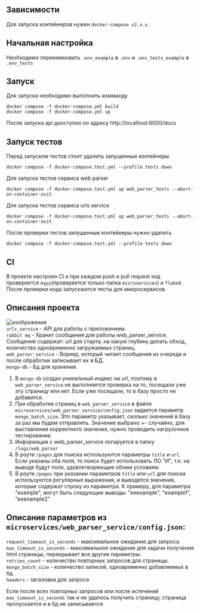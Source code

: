## Зависимости
Для запуска контейнеров нужен `docker-compose v2.x.x.`

## Начальная настройка
Необходимо переименовать `.env_example` в `.env` и  `.env_tests_example` в `.env_tests`

## Запуск
Для запуска  необходимо выполнить комманду

```
docker compose -f docker-compose.yml build
docker compose -f docker-compose.yml up
```

После запуска api дооступно по адресу http://localhost:8000/docs

## Запуск тестов
Перед запуском тестов стоит удалить запущенные контейнеры
```
docker compose -f docker-compose.test.yml --profile tests down  
```
Для  запуска тестов сервиса web parser

```
docker compose -f docker-compose.test.yml up web_parser_tests --abort-on-container-exit
```

Для  запуска тестов сервиса urls service
```
docker compose -f docker-compose.test.yml up web_parser_tests --abort-on-container-exit
```
После проверки  тестов запущенные контейнеры нужно удалить
```
docker compose -f docker-compose.test.yml --profile tests down  
```
## CI  
В проекте настроен CI и при каждом push и pull request код проверяется `mypy`(проверяется только папка `microservices`) и `flake8`.  
После проверки кода запускаются тесты для микросервисов.

## Описания проекта
![изображение](https://github.com/user-attachments/assets/5a923b65-2761-4f22-9c61-c5e757b806ee)  
`urls_service` - API для работы с приложением.  
`rabbit mq` - Хранит сообщения для работы web_parser_service. Сообщения содержат: url для старта, на какую глубину делать обход, количество одновременно загружаемых страниц.  
`web_parser_service` - Воркер, который читает сообщения из очереди и после обработки записывает их в БД.  
`mongo-db` - Бд для хранения.  

1. В `mongo-db` создан уникальный индекс на url, поэтому в `web_parser_service` не выполняется проверка на то, посещали уже эту страницу или нет. Если уже посещали, то в базу просто не добавится.
2. При обработке страниц в `web_parser_service` в файле `microservices/web_parser_service/config.json` задается параметр `mongo_batch_size`. Это параметр указывает, сколько значений в базу за раз мы будем отправлять. Значение выбрано +- случайно, для выставления корректного значения, нужно проводить нагрузочное тестирование.
3. Информация с web_parser_service логируется в папку `/logs/web_parser`
4. В роуте `/pages` для поиска используются параметры `title` и `url`. Если указаны оба поля, то поиск будет использовать ЛО "И", т.е. на выводе будут поля, удовлетворяющие обоим условиям.
5. В роуте `/pages` при указании параметров `title` или `url` для поиска используются регулярные выражения, и выводятся значения, которые содержат строку из параметра. К примеру, для параметра "example", могут быть следующие выводы: "eeexample", "example1", "eeexample2"

## Описание параметров из `microservices/web_parser_service/config.json`:  
  `request_timeout_in_seconds` - максимальное ожидание для запроса.  
  `max_timeout_is_seconds` - максимальное ожидание для задачи получения html страницы, перекрывает все другие параметры.   
  `retries_count` - количество повторных запросов для страницы.  
  `mongo_batch_size` - количество записей, одновременно добавляемых в бд.  
  `headers` - загаловки для запроса   

  Если после всех повторных запросов или после истечений `max_timeout_is_seconds` так и не удалось получить страницу, страница пропускается и в бд не записывается

